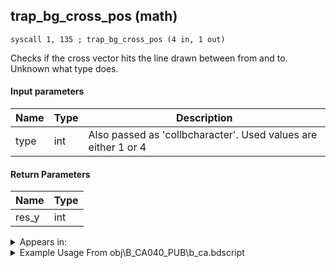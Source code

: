 ## trap_bg_cross_pos (math)

`syscall 1, 135 ; trap_bg_cross_pos (4 in, 1 out)`

Checks if the cross vector hits the line drawn between from and to. Unknown what type does.

#### Input parameters
| Name | Type | Description
|------|------|------------
| type   | int   | Also passed as 'collbcharacter'. Used values are either 1 or 4


#### Return Parameters
| Name | Type
|------|-----
| res_y   | int   


<details>
	<summary>Appears in:</summary>
| filename | Entity (obj)
|----------|-------------
| obj\B_CA040_PUB\b_ca.bdscript       | ()          
| obj\B_EX140\b_ex.bdscript       | ((B) Xigbar)          
| obj\B_EX140_LV99\b_ex.bdscript       | ((B99) Xigbar (Limit Cut))          
| obj\B_LK120\b_lk.bdscript       | ((B) Groundshaker)          
| obj\B_NM110\b_nm.bdscript       | ((B) The Experiment)          
| obj\B_NM110_HEAD\b_nm.bdscript       | ((B) The Experiment (Head))          
| obj\F_TT170\f_tt.bdscript       | ((F) ??? - flying attack balls - bees? (TT))          

</details>

<details>
	<summary>Example Usage From obj\B_CA040_PUB\b_ca.bdscript</summary>
```
L5052:
 popToSp 4
 popToSp 0
 pushFromFSp 0
 gosub 20, L4946
 memcpyToSp 16, 64
 pushFromPSp 64
 memcpyToSp 16, 48
 pushFromPSp 48
 pushFromFSp 0
 syscall 1, 201 ; trap_obj_dir (1 in, 1 out)
 memcpyToSp 16, 64
 pushFromPSp 64
 pushFromFSp 4
 syscall 0, 36 ; trap_vector_mul (2 in, 1 out)
 memcpyToSp 16, 80
 pushFromPSp 80
 syscall 0, 4 ; trap_vector_add (2 in, 1 out)
 memcpyToSp 16, 96
 pushFromPSp 96
 memcpyToSp 16, 32
 pushFromPSp 48
 pushFromPSp 32
 pushFromPSp 16
 pushImm 1
 syscall 1, 135 ; trap_bg_cross_pos (4 in, 1 out)
 pushImm 0
 sub 
 msbi 
 ret
```
</details>

